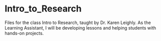# Intro_to_Research
Files for the class Intro to Research, taught by Dr. Karen Leighly. As the Learning Assistant, I will be developing lessons and helping students with hands-on projects.
